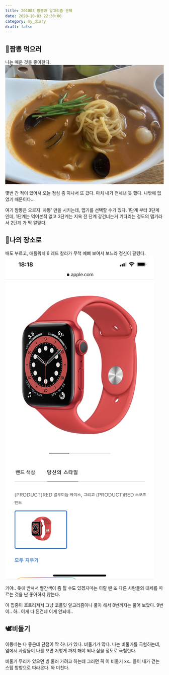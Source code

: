 ```yaml
---
title: 201003 짬뽕과 알고리즘 문제
date: 2020-10-03 22:30:00
category: my_diary
draft: false
---
```


## 🍜짬뽕 먹으러

나는 매운 것을 좋아한다.
![](./images/chabbong.jpeg)

몇번 간 적이 있어서 오늘 점심 좀 지나서 또 갔다.
마치 내가 전세낸 듯 했다. 나밖에 없었기 때문이다...

여기 짬뽕은 오로지 '차뽕' 만을 시키는데, 맵기를 선택할 수가 있다.
1단계 부터 3단계 인데,
1단계는 먹어본적 없고 3단계는 지옥 전 단계 강건너는거 기다리는 정도의 맵기라서
2단계 가 딱 알맞다.

## 🏢나의 장소로

배도 부르고, 애플워치 6 레드 칼라가 무척 예뻐 보여서 보느라 정신이 팔렸다.
![](./images/applewatch_red.png)

키야.. 옷에 받쳐서 빨간색이 좀 튈 수도 있겠지마는 이럴 땐 또 다른 사람들의 대세를 따르는 것을
난 좋아하지 않는다.

아 집중이 흐트러져서 그냥 코플잇 알고리즘이나 풀자 해서 8번까지는 풀어 보았다.
9번이.. 하.. 이게 다 된건데 이게 안되네..

## 🕊비둘기

이동네는 다 좋은데 단점이 딱 하나가 있다.
비둘기가 많다.
나는 비둘기를 극혐하는데, 옆에서 사람들이 나를 보면 저렇게 까지 해야 되나 싶을 정도로 극혐한다.

비둘기 무리가 있으면 빙 둘러 가려고 하는데 그러면 꼭 이 비둘기 xx.. 들이 내가 걷는 스텝 방향으로 따라온다.
와 미친다.
